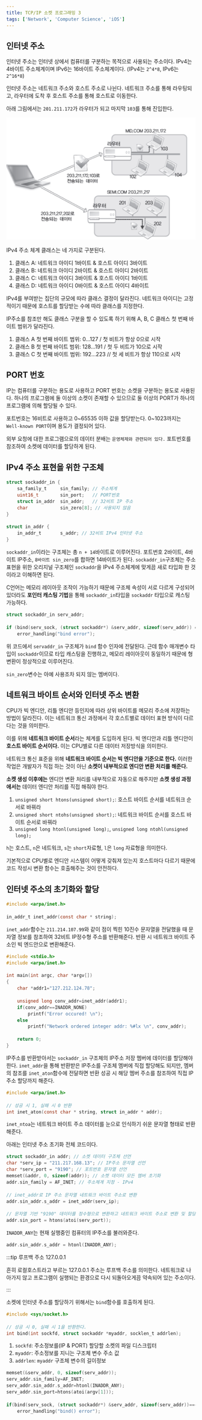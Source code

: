 ```yaml
---
title: TCP/IP 소켓 프로그래밍 3
tags: ['Network', 'Computer Science', 'iOS']
---
```


## 인터넷 주소

인터넷 주소는 인터넷 상에서 컴퓨터를 구분하는 목적으로 사용되는 주소이다. IPv4는 4바이트 주소체계이며 IPv6는 16바이트 주소체계이다. (IPv4는 `2^4*8`, IPv6는 `2^16*8`)

인터넷 주소는 네트워크 주소와 호스트 주소로 나뉜다. 네트워크 주소를 통해 라우팅되고, 라우터에 도착 후 호스트 주소를 통해 호스트로 이동한다.

아래 그림에서는 `201.211.172`가 라우터가 되고 마지막 `103`를 통해 진입한다.

![3-1](../.vuepress/assets/CS/3-1.jpeg)

IPv4 주소 체계 클래스는 네 가지로 구분된다.

1. 클래스 A: 네트워크 아이디 1바이트 & 호스트 아이디 3바이트
2. 클래스 B: 네트워크 아이디 2바이트 & 호스트 아이디 2바이트
3. 클래스 C: 네트워크 아이디 3바이트 & 호스트 아이디 1바이트
4. 클래스 D: 네트워크 아이디 0바이트 & 호스트 아이디 4바이트

IPv4를 부여받는 집단의 규모에 따라 클래스 결정이 달라진다. 네트워크 아이디는 고정적이기 때문에 호스트를 할당받는 수에 따라 클래스를 지정한다.

IP주소를 참조만 해도 클래스 구분을 할 수 있도록 하기 위해 A, B, C 클래스 첫 번째 바이트 범위가 달라진다.

1. 클래스 A 첫 번째 바이트 범위: 0...127 / 첫 비트가 항상 0으로 시작
2. 클래스 B 첫 번째 바이트 범위: 128...191 / 첫 두 비트가 10으로 시작
3. 클래스 C 첫 번째 바이트 범위: 192...223 // 첫 세 비트가 항상 110으로 시작

## PORT 번호

IP는 컴퓨터를 구분하는 용도로 사용하고 PORT 번호는 소켓을 구분하는 용도로 사용된다. 하나의 프로그램에 둘 이상의 소켓이 존재할 수 있으므로 둘 이상의 PORT가 하나의 프로그램에 의해 할당될 수 있다.

포트번호는 16비트로 사용하고 0~65535 이하 값을 할당받는다. 0~1023까지는 `Well-known PORT`이며 용도가 결정되어 있다.

외부 요청에 대한 프로그램으로의 데이터 분배는 `운영체제와 관련되어 있다.` 포트번호를 참조하여 소켓에 데이터를 할당하게 된다.

## IPv4 주소 표현을 위한 구조체

```c
struct sockaddr_in {
    sa_family_t     sin_family; // 주소체계
    uint16_t        sin_port;   // PORT번호
    struct in_addr  sin_addr;   // 32비트 IP 주소
    char            sin_zero[8]; // 사용되지 않음
}

struct in_addr {
    in_addr_t       s_addr; // 32비트 IPv4 인터넷 주소
}
```

`sockaddr_in`이라는 구조체는 총 `n + 14`바이트로 이루어진다. 포트번호 2바이트, 4바이트 IP주소, `8바이트 sin_zero`를 합하면 14바이트가 된다. `sockaddr_in`구조체는 주소표현을 위한 오리지널 구조체인 `sockaddr`을 IPv4 주소체계에 맞게끔 새로 타입화 한 것이라고 이해하면 된다.

C언어는 메모리 레이아웃 조작이 가능하기 때문에 구조체 속성이 서로 다르게 구성되어 있더라도 **포인터 캐스팅 기법**을 통해 `sockaddr_in`타입을 `sockaddr` 타입으로 캐스팅 가능하다.

```c
struct sockaddr_in serv_addr;

if (bind(serv_sock, (struct sockaddr*) &serv_addr, sizeof(serv_addr)) == -1)
    error_handling("bind error");
```

위 코드에서 `servaddr_in` 구조체가 `bind` 함수 인자에 전달된다. 근데 함수 매개변수 타입이 `sockaddr`이므로 타입 캐스팅을 진행하고, 메모리 레이아웃이 동일하기 때문에 형 변환이 정상적으로 이루어진다.

`sin_zero`변수는 아예 사용조차 되지 않는 멤버이다.

## 네트워크 바이트 순서와 인터넷 주소 변환

CPU가 빅 엔디안, 리틀 엔디안 등인지에 따라 상위 바이트를 메모리 주소에 저장하는 방법이 달라진다. 이는 네트워크 통신 과정에서 각 호스트별로 데이터 표현 방식이 다르다는 것을 의미한다.

이를 위해 **네트워크 바이트 순서**라는 체계를 도입하게 된다. 빅 엔디안과 리틀 엔디안이 **호스트 바이트 순서이다.** 이는 CPU별로 다른 데이터 저장방식을 의미한다.

네트워크 통신 표준을 위해 **네트워크 바이트 순서는 빅 엔디안을 기준으로 한다.** 이러한 작업은 개발자가 직접 하는 것이 아닌 **소켓이 내부적으로 엔디안 변환 처리를 해준다.**

**소켓 생성 이후에는** 엔디안 변환 처리를 내부적으로 자동으로 해주지만 **소켓 생성 과정에서는** 데이터 엔디안 처리를 직접 해줘야 한다.

1. `unsigned short htons(unsigned short);`: 호스트 바이트 순서를 네트워크 순서로 바꿔라
2. `unsigned short ntohs(unsigned short);`: 네트워크 바이트 순서를 호스트 바이트 순서로 바꿔라
3. `unsigned long htonl(unsigned long);`, `unsigned long ntohl(unsigned long);`

`h`는 호스트, `n`은 네트워크, `s`는 `short`자료형, `l`은 `long` 자료형을 의미한다.

기본적으로 CPU별로 엔디안 시스템이 어떻게 갖춰져 있는지 호스트마다 다르기 때문에 코드 작성시 변환 함수는 호출해주는 것이 안전하다.

## 인터넷 주소의 초기화와 할당

```c
#include <arpa/inet.h>

in_addr_t inet_addr(const char * string);
```

`inet_addr`함수는 `211.214.107.99`와 같이 점이 찍힌 10진수 문자열을 전달했을 때 문자열 정보를 참조하여 32비트 IP정수형 주소를 반환해준다. 반환 시 네트워크 바이트 주소인 빅 엔드안으로 변환해준다.

```c
#include <stdio.h>
#include <arpa/inet.h>

int main(int argc, char *argv[])
{
	char *addr1="127.212.124.78";

	unsigned long conv_addr=inet_addr(addr1);
	if(conv_addr==INADDR_NONE)
		printf("Error occured! \n");
	else
		printf("Network ordered integer addr: %#lx \n", conv_addr);

	return 0;
}
```

IP주소를 반환받아서는 `sockaddr_in` 구조체의 IP주소 저장 멤버에 데이터를 할당해야 한다. `inet_addr`을 통해 반환받은 IP주소를 구조체 멤버에 직접 할당해도 되지만, 멤버의 참조를 `inet_aton`함수에 전달하면 반환 성공 시 해당 멤버 주소를 참조하여 직접 IP주소 할당까지 해준다.

```c
#include <arpa/inet.h>

// 성공 시 1, 실패 시 0 반환
int inet_aton(const char * string, struct in_addr * addr);
```

`inet_ntoa`는 네트워크 바이트 주소 데이터를 눈으로 인식하기 쉬운 문자열 형태로 반환해준다.

아래는 인터넷 주소 초기화 전체 코드이다.

```c
struct sockaddr_in addr; // 소켓 데이터 구조체 선언
char *serv_ip = "211.217.168.13"; // IP주소 문자열 선언
char *serv_port = "9190"; // 포트번호 문자열 선언
memset(&addr, 0, sizeof(addr)); // 소켓 데이터 모든 멤버 초기화
addr.sin_family = AF_INET; // 주소체계 지정 - IPv4

// inet_addr로 IP 주소 문자열 네트워크 바이트 주소로 변환
addr.sin_addr.s_addr = inet_addr(serv_ip);

// 문자열 기반 "9190" 데이터를 정수형으로 변환하고 네트워크 바이트 주소로 변환 및 할당
addr.sin_port = htons(atoi(serv_port));
```

`INADDR_ANY`는 현재 실행중인 컴퓨터의 IP주소를 불러와준다.

```c
addr.sin_addr.s_addr = htonl(INADDR_ANY);
```

:::tip 루프백 주소 127.0.0.1

흔히 로컬호스트라고 부르는 127.0.0.1 주소는 루프백 주소를 의미한다. 네트워크로 나아가지 않고 프로그램이 실행되는 환경으로 다시 되돌아오게끔 약속되어 있는 주소이다.

:::

소켓에 인터넷 주소를 할당하기 위해서는 `bind`함수를 호출하게 된다.

```c
#include <sys/socket.h>

// 성공 시 0, 실패 시 1을 반환한다.
int bind(int sockfd, struct sockaddr *myaddr, socklen_t addrlen);
```

1. `sockfd`: 주소정보를(IP & PORT) 할당할 소켓의 파일 디스크립터
2. `myaddr`: 주소정보를 지니는 구조체 변수 주소 값
3. `addrlen`: `myaddr` 구조체 변수의 길이정보

```c
memset(&serv_addr, 0, sizeof(serv_addr));
serv_addr.sin_family=AF_INET;
serv_addr.sin_addr.s_addr=htonl(INADDR_ANY);
serv_addr.sin_port=htons(atoi(argv[1]));

if(bind(serv_sock, (struct sockaddr*) &serv_addr, sizeof(serv_addr))==-1 )
    error_handling("bind() error");
```
